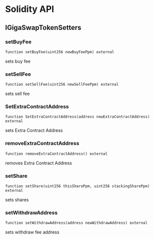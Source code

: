 # Solidity API

## IGigaSwapTokenSetters

### setBuyFee

```solidity
function setBuyFee(uint256 newBuyFeePpm) external
```

sets buy fee

### setSellFee

```solidity
function setSellFee(uint256 newSellFeePpm) external
```

sets sell fee

### SetExtraContractAddress

```solidity
function SetExtraContractAddress(address newExtraContractAddress) external
```

sets Extra Contract Address

### removeExtraContractAddress

```solidity
function removeExtraContractAddress() external
```

removes Extra Contract Address

### setShare

```solidity
function setShare(uint256 thisSharePpm, uint256 stackingSharePpm) external
```

sets shares

### setWithdrawAddress

```solidity
function setWithdrawAddress(address newWithdrawAddress) external
```

sets withdraw fee address

